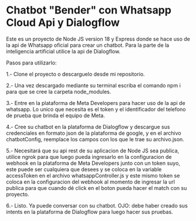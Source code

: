 # Chatbot "Bender" con Whatsapp Cloud Api y Dialogflow

Este es un proyecto de Node JS version 18 y Express donde se hace uso de la api de Whatsapp oficial para crear un chatbot. Para la parte de la inteligencia artificial utilice la api de Dialogflow.

Pasos para utilizarlo:

1.- Clone el proyecto o descarguelo desde mi repositorio.

2.- Una vez descargado mediante su terminal escriba el comando npm i para que se cree la carpeta node_modules.

3.- Entre en la plataforma de Meta Developers para hacer uso de la api de whatsapp. Lo unico que necesita es el token y el identificador del telefono de prueba que brinda el equipo de Meta.

4.- Cree su chatbot en la plataforma de Dialogflow y descargue sus credenciales en formato json de la plataforma de google, y en el archivo chatbotConfig, reemplace los campos con los que le trae su archivo.json.

5.- Necesitará que su api rest de su aplicacion de Node JS sea publica, utilice ngrok para que luego pueda ingresarlo en la configuracion de webhook en la plataforma de Meta Developers junto con un token suyo, este puede ser cualquiera que desees y se coloca en la variable accessToken en el archivo whatsappController.js y este mismo token se coloca en la configuracion del webhook al momento de ingresar la url publica para que cuando dé click en el boton pueda hacer el match con su proyecto.

6.- Listo. Ya puede conversar con su chatbot. OJO: debe haber creado sus intents en la plataforma de Dialogflow para luego hacer sus pruebas.
